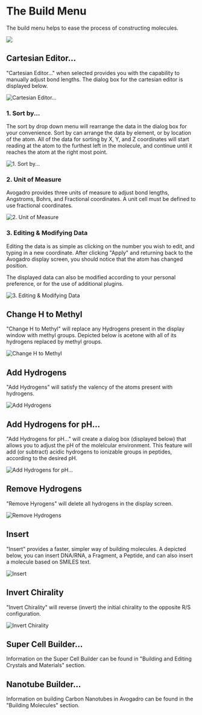 # The Build Menu

The build menu helps to ease the process of constructing molecules.

![][1]

[1]: images/4-build-menu/94aeecab-a6e9-48e8-9ad5-73900d9e549a.png

## Cartesian Editor...

"Cartesian Editor..." when selected provides you with the capability to manually adjust bond lengths. The dialog box for the cartesian editor is displayed below.

![Cartesian Editor...][2]

[2]: images/4-build-menu/cartesian-editor.png

### 1. Sort by...

The sort by drop down menu will rearrange the data in the dialog box for your convenience. Sort by can arrange the data by element, or by location of the atom. All of the data for sorting by X, Y, and Z coordinates will start reading at the atom to the furthest left in the molecule, and continue until it reaches the atom at the right most point.

![1. Sort by...][3]

[3]: images/4-build-menu/1-sort-by.png

### 2. Unit of Measure

Avogadro provides three units of measure to adjust bond lengths, Angstroms, Bohrs, and Fractional coordinates. A unit cell must be defined to use fractional coordinates.

![2. Unit of Measure][4]

[4]: images/4-build-menu/2-unit-of-measure.png

### 3. Editing & Modifying Data

Editing the data is as simple as clicking on the number you wish to edit, and typing in a new coordinate. After clicking "Apply" and returning back to the Avogadro display screen, you should notice that the atom has changed position.

The displayed data can also be modified according to your personal preference, or for the use of additional plugins.

![3. Editing &amp; Modifying Data][5]

[5]: images/4-build-menu/3-editing--amp--modifying-data.png

## Change H to Methyl

"Change H to Methyl" will replace any Hydrogens present in the display window with methyl groups. Depicted below is acetone with all of its hydrogens replaced by methyl groups.

![Change H to Methyl][6]

[6]: images/4-build-menu/change-h-to-methyl.png

## Add Hydrogens

"Add Hydrogens" will satisfy the valency of the atoms present with hydrogens.

![Add Hydrogens][7]

[7]: images/4-build-menu/add-hydrogens.png

## Add Hydrogens for pH...

"Add Hydrogens for pH..." will create a dialog box (displayed below) that allows you to adjust the pH of the molelcular environment. This feature will add (or subtract) acidic hydrogens to ionizable groups in peptides, according to the desired pH.

![Add Hydrogens for pH...][8]

[8]: images/4-build-menu/add-hydrogens-for-ph.png

## Remove Hydrogens

"Remove Hyrogens" will delete all hydrogens in the display screen.

![Remove Hydrogens][9]

[9]: images/4-build-menu/remove-hydrogens.png

## Insert

"Insert" provides a faster, simpler way of building molecules. A depicted below, you can insert DNA/RNA, a Fragment, a Peptide, and can also insert a molecule based on SMILES text.

![Insert][10]

[10]: images/4-build-menu/insert.png

## Invert Chirality

"Invert Chirality" will reverse (invert) the initial chirality to the opposite R/S configuration.

![Invert Chirality][11]

[11]: images/4-build-menu/invert-chirality.png

## Super Cell Builder...

Information on the Super Cell Builder can be found in "Building and Editing Crystals and Materials" section.

## Nanotube Builder...

Information on building Carbon Nanotubes in Avogadro can be found in the "Building Molecules" section.
